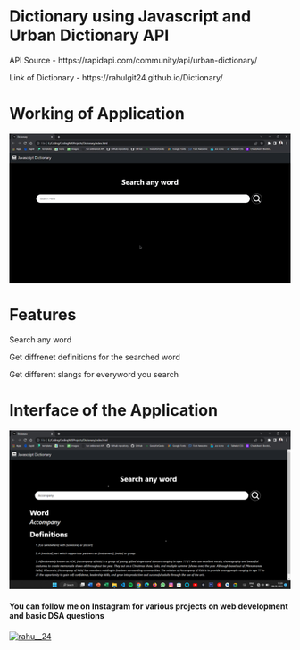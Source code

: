 # Dictionary using Javascript and Urban Dictionary API

<p>API Source - https://rapidapi.com/community/api/urban-dictionary/</p>

<p>Link of Dictionary - https://rahulgit24.github.io/Dictionary/</p>

# Working of Application

<img src="Images/gif.gif" align="center">

# Features

<p>Search any word</p>

<p>Get diffrenet definitions for the searched word</p>

<p>Get different slangs for everyword you search</p>

# Interface of the Application
![alt](Images/Screenshot%20.png)

<h4> You can follow me on Instagram for various projects on web development and basic DSA questions</h4>

<p align="left">
<a href="https://instagram.com/rahu__24" target="blank"><img align="center" src="https://raw.githubusercontent.com/rahuldkjain/github-profile-readme-generator/master/src/images/icons/Social/instagram.svg" alt="rahu__24" height="30" width="40" /></a>
</p>
